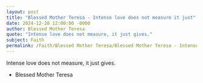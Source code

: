 ```yaml
---
layout: post
title: "Blessed Mother Teresa - Intense love does not measure it just"
date: 2024-12-28 12:00:00 -0000
author: Blessed Mother Teresa
quote: "Intense love does not measure, it just gives."
subject: Faith
permalink: /Faith/Blessed Mother Teresa/Blessed Mother Teresa - Intense love does not measure it just
---
```


Intense love does not measure, it just gives.

- Blessed Mother Teresa
